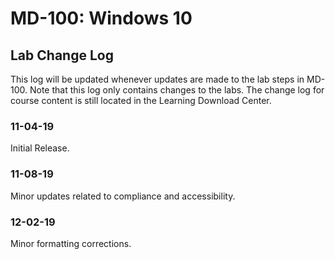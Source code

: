 # MD-100: Windows 10
## Lab Change Log

This log will be updated whenever updates are made to the lab steps in MD-100.  Note that this log only contains changes to the labs.  The change log for course content is still located in the Learning Download Center.  

### 11-04-19
Initial Release.

### 11-08-19
Minor updates related to compliance and accessibility.

### 12-02-19
Minor formatting corrections.
